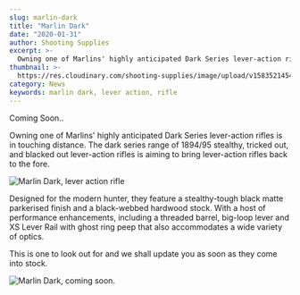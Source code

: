 ```yaml
---
slug: marlin-dark
title: "Marlin Dark"
date: "2020-01-31"
author: Shooting Supplies
excerpt: >-
  Owning one of Marlins' highly anticipated Dark Series lever-action rifles is in touching distance.
thumbnail: >-
  https://res.cloudinary.com/shooting-supplies/image/upload/v1583521454/MODEL-1895-DARK-SERIES_jv81f1.png
category: News
keywords: marlin dark, lever action, rifle
---
```


Coming Soon..

Owning one of Marlins' highly anticipated Dark Series lever-action rifles is in touching distance. The dark series range of 1894/95 stealthy, tricked out, and blacked out lever-action rifles is aiming to bring lever-action rifles back to the fore.

![Marlin Dark, lever action rifle](https://res.cloudinary.com/shooting-supplies/image/upload/v1583521459/Marlin-Dark_pcth0m.jpg)

Designed for the modern hunter, they feature a stealthy-tough black matte parkerised finish and a black-webbed hardwood stock. With a host of performance enhancements, including a threaded barrel, big-loop lever and XS Lever Rail with ghost ring peep that also accommodates a wide variety of optics.

This is one to look out for and we shall update you as soon as they come into stock.

![Marlin Dark, coming soon.](https://res.cloudinary.com/shooting-supplies/image/upload/v1583521466/2c309197-de47-4361-9eb2-f360024db943_kwqbmz.jpg)

